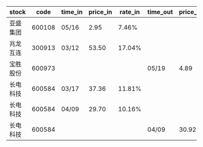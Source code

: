 |stock|code|time_in|price_in|rate_in|time_out|price_out|rate_out|person|
|---|---|---|---|---|---|---|---|---|
|亚盛集团|600108|05/16|2.95|7.46%||||张浩|
|兆龙互连|300913|03/12|53.50|17.04%||||张浩|
|宝胜股份|600973||||05/19|4.89|15.41%|张浩|
|长电科技|600584|03/17|37.36|11.81%||||张浩|
|长电科技|600584|04/09|29.70|10.16%||||张浩|
|长电科技|600584||||04/09|30.92|10.41%|张浩|
